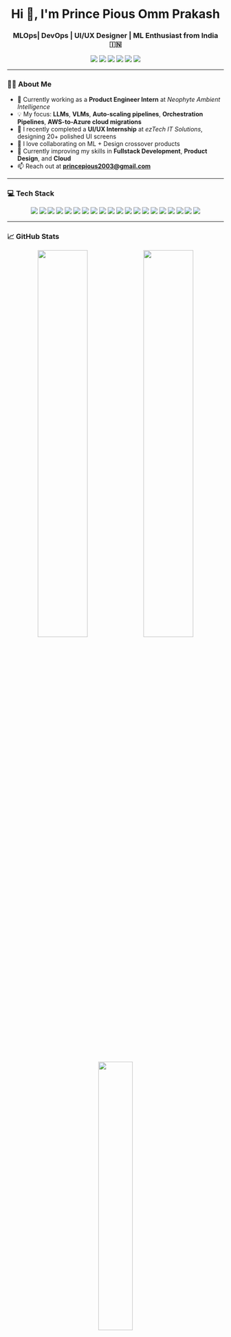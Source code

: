 <h1 align="center">Hi 👋, I'm Prince Pious Omm Prakash</h1>
<h3 align="center">MLOps| DevOps | UI/UX Designer | ML Enthusiast from India 🇮🇳</h3>

<p align="center">
  <a href="mailto:princepious2003@gmail.com"><img src="https://img.shields.io/badge/Email-D14836?style=for-the-badge&logo=gmail&logoColor=white"/></a>
  <a href="https://www.linkedin.com/in/prince03" target="_blank"><img src="https://img.shields.io/badge/LinkedIn-blue?style=for-the-badge&logo=linkedin&logoColor=white"/></a>
  <a href="https://github.com/PrinceX04" target="_blank"><img src="https://img.shields.io/badge/GitHub-100000?style=for-the-badge&logo=github&logoColor=white"/></a>
  <a href="https://www.instagram.com/__prince.x__/" target="_blank"><img src="https://img.shields.io/badge/Instagram-E4405F?style=for-the-badge&logo=instagram&logoColor=white"/></a>
  <a href="https://www.behance.net/princeprakash5" target="_blank"><img src="https://img.shields.io/badge/Behance-0057FF?style=for-the-badge&logo=behance&logoColor=white"/></a>
  <a href="https://twitter.com/heyprince_" target="_blank"><img src="https://img.shields.io/badge/Twitter-1DA1F2?style=for-the-badge&logo=twitter&logoColor=white"/></a>
</p>

---

### 👨‍💻 About Me

- 🔭 Currently working as a **Product Engineer Intern** at *Neophyte Ambient Intelligence*
- 💡 My focus: **LLMs**, **VLMs**, **Auto-scaling pipelines**, **Orchestration Pipelines**, **AWS-to-Azure cloud migrations**
- 🎨 I recently completed a **UI/UX Internship** at *ezTech IT Solutions*, designing 20+ polished UI screens
- 💬 I love collaborating on ML + Design crossover products
- 🌱 Currently improving my skills in **Fullstack Development**, **Product Design**, and **Cloud**
- 📫 Reach out at **princepious2003@gmail.com**

---

### 💻 Tech Stack

<p align="center">
  <img src="https://img.shields.io/badge/c++-00599C?style=for-the-badge&logo=c%2b%2b&logoColor=white"/>
  <img src="https://img.shields.io/badge/python-3776AB?style=for-the-badge&logo=python&logoColor=white"/>
  <img src="https://img.shields.io/badge/azure-0078D4?style=for-the-badge&logo=azure-devops&logoColor=white"/>
  <img src="https://img.shields.io/badge/aws-232F3E?style=for-the-badge&logo=amazonaws&logoColor=white"/>
  <img src="https://img.shields.io/badge/docker-2496ED?style=for-the-badge&logo=docker&logoColor=white"/>
  <img src="https://img.shields.io/badge/netlify-00C7B7?style=for-the-badge&logo=netlify&logoColor=white"/>
  <img src="https://img.shields.io/badge/FastAPI-009688?style=for-the-badge&logo=fastapi&logoColor=white"/>
  <img src="https://img.shields.io/badge/react-20232A?style=for-the-badge&logo=react&logoColor=61DAFB"/>
  <img src="https://img.shields.io/badge/MongoDB-47A248?style=for-the-badge&logo=mongodb&logoColor=white"/>
  <img src="https://img.shields.io/badge/mysql-4479A1?style=for-the-badge&logo=mysql&logoColor=white"/>
  <img src="https://img.shields.io/badge/adobe%20lightroom-31A8FF?style=for-the-badge&logo=adobe-lightroom&logoColor=white"/>
  <img src="https://img.shields.io/badge/Canva-00C4CC?style=for-the-badge&logo=canva&logoColor=white"/>
  <img src="https://img.shields.io/badge/Figma-F24E1E?style=for-the-badge&logo=figma&logoColor=white"/>
  <img src="https://img.shields.io/badge/scikit--learn-F7931E?style=for-the-badge&logo=scikit-learn&logoColor=white"/>
  <img src="https://img.shields.io/badge/SciPy-8CAAE6?style=for-the-badge&logo=scipy&logoColor=white"/>
  <img src="https://img.shields.io/badge/pandas-150458?style=for-the-badge&logo=pandas&logoColor=white"/>
  <img src="https://img.shields.io/badge/numpy-013243?style=for-the-badge&logo=numpy&logoColor=white"/>
  <img src="https://img.shields.io/badge/Linux-FCC624?style=for-the-badge&logo=linux&logoColor=black"/>
  <img src="https://img.shields.io/badge/Notion-000000?style=for-the-badge&logo=notion&logoColor=white"/>
  <img src="https://img.shields.io/badge/Trello-0052CC?style=for-the-badge&logo=trello&logoColor=white"/>
</p>

---

### 📈 GitHub Stats

<p align="center">
  <img src="https://github-readme-stats.vercel.app/api?username=PrinceX04&show_icons=true&theme=gruvbox&hide_border=true&count_private=true&include_all_commits=true" width="48%" />
  <img src="https://github-readme-streak-stats.herokuapp.com/?user=PrinceX04&theme=gruvbox&hide_border=true" width="48%" />
</p>

<p align="center">
  <img src="https://github-readme-stats.vercel.app/api/top-langs/?username=PrinceX04&layout=compact&theme=gruvbox&hide_border=true" width="40%" />
</p>

---

### 🌐 Personal Portfolio

- 🖥️ **Website:** [Prince](https://prince-portfoliosite.netlify.app/)
- 🎨 **UI/UX Designs:** [Behance – princeprakash9](https://www.behance.net/princeprakash5)
- 💻 **Code Repos:** [GitHub – PrinceX04](https://github.com/PrinceX04)

---

<p align="center">
  <img src="https://komarev.com/ghpvc/?username=PrinceX04&label=Profile%20views&color=brightgreen&style=flat" alt="profile views"/>
</p>
